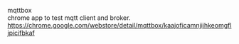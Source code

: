 mqttbox  
    chrome app to test mqtt client and broker. https://chrome.google.com/webstore/detail/mqttbox/kaajoficamnjijhkeomgfljpicifbkaf
